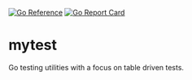 [![Go Reference](https://pkg.go.dev/badge/github.com/xavier268/mytest.svg)](https://pkg.go.dev/github.com/xavier268/mytest) 
[![Go Report Card](https://goreportcard.com/badge/github.com/xavier268/mytest)](https://goreportcard.com/report/github.com/xavier268/mytest)

# mytest
Go testing utilities with a focus on table driven tests.

